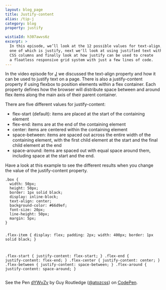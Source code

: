 ```yaml
---
layout: blog_page
title: Justify-content
alias: /tip-j
category: blog
property: justify

wistiaId: h307awvs6z
excerpt: >
  In this episode, we’ll look at the 12 possible values for text-align,
  one of which is justify, next we'll look at using justified text with
  CSS columns and finally look at how justify can be used to create
  a floatless responsive grid system with just a few lines of code.
---
```


In the video episode for [J](http://www.atozcss.com/j) we discussed the text-align property and how it can be used to justify text on a page.
There is also a justify-content property if using flexbox to position elements within a flex container.
Each property defines how the browser will distribute space between and around flex items along the main axis of their parent container.

There are five different values for justify-content:
* flex-start (default): items are placed at the start of the containing element
* flex-end: items are at the end of the containing element
* center: items are centered within the containing element
* space-between: items are spaced out across the entire width of the containing element, with the first child element at the start and the final child element at the end
* space-around: items are spaced out with equal space around them, including space at the start and the end.

Have a look at this example to see the different results when you change the value of the justify-content property.

<div data-height="268" data-theme-id="17492" data-slug-hash="dYWvZv" data-default-tab="css" data-user="atozcss" class='codepen'><pre><code>.box {
  width: 50px;
  height: 50px;
  border: 1px solid black;
  display: inline-block;
  text-align: center;
  background-color: #66d9ef;
  font-size: 20px;
  line-height: 50px;
  margin: 5px;
}

.flex-item {
  display: flex;
  padding: 2px;
  width: 400px;
  border: 1px solid black;
}

.flex-start {
    justify-content: flex-start;
}
.flex-end {
    justify-content: flex-end;
}
.flex-center {
    justify-content: center;
}
.flex-between {
    justify-content: space-between;
}
.flex-around {
    justify-content: space-around;
}</code></pre>
<p>See the Pen <a href='http://codepen.io/atozcss/pen/dYWvZv/'>dYWvZv</a> by Guy Routledge (<a href='http://codepen.io/atozcss'>@atozcss</a>) on <a href='http://codepen.io'>CodePen</a>.</p>
</div><script async src="//assets.codepen.io/assets/embed/ei.js"></script>
